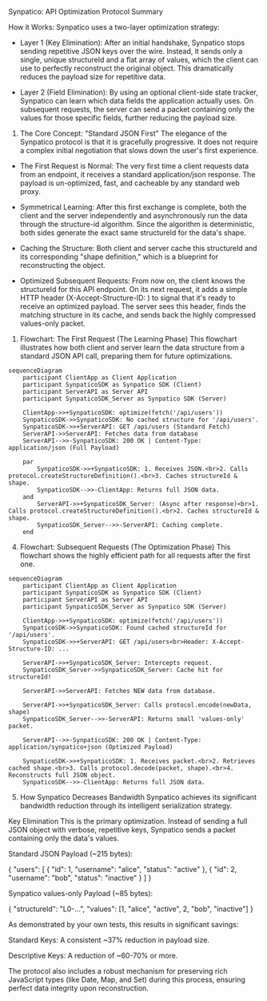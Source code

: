 Synpatico: API Optimization Protocol Summary

How it Works: Synpatico uses a two-layer optimization strategy:

 - Layer 1 (Key Elimination): After an initial handshake, Synpatico stops sending repetitive JSON keys over the wire. Instead, it sends only a single, unique structureId and a flat array of values, which the client can use to perfectly reconstruct the original object. This dramatically reduces the payload size for repetitive data.

 - Layer 2 (Field Elimination): By using an optional client-side state tracker, Synpatico can learn which data fields the application actually uses. On subsequent requests, the server can send a packet containing only the values for those specific fields, further reducing the payload size.

1. The Core Concept: "Standard JSON First"
The elegance of the Synpatico protocol is that it is gracefully progressive. It does not require a complex initial negotiation that slows down the user's first experience.

 - The First Request is Normal: The very first time a client requests data from an endpoint, it receives a standard application/json response. The payload is un-optimized, fast, and cacheable by any standard web proxy.

 - Symmetrical Learning: After this first exchange is complete, both the client and the server independently and asynchronously run the data through the structure-id algorithm. Since the algorithm is deterministic, both sides generate the exact same structureId for the data's shape.

 - Caching the Structure: Both client and server cache this structureId and its corresponding "shape definition," which is a blueprint for reconstructing the object.

 - Optimized Subsequent Requests: From now on, the client knows the structureId for this API endpoint. On its next request, it adds a simple HTTP header (X-Accept-Structure-ID: <id>) to signal that it's ready to receive an optimized payload. The server sees this header, finds the matching structure in its cache, and sends back the highly compressed values-only packet.

1. Flowchart: The First Request (The Learning Phase)
This flowchart illustrates how both client and server learn the data structure from a standard JSON API call, preparing them for future optimizations.

```mermaid
sequenceDiagram
    participant ClientApp as Client Application
    participant SynpaticoSDK as Synpatico SDK (Client)
    participant ServerAPI as Server API
    participant SynpaticoSDK_Server as Synpatico SDK (Server)

    ClientApp->>+SynpaticoSDK: optimize(fetch('/api/users'))
    SynpaticoSDK->>SynpaticoSDK: No cached structure for '/api/users'.
    SynpaticoSDK->>+ServerAPI: GET /api/users (Standard Fetch)
    ServerAPI->>ServerAPI: Fetches data from database
    ServerAPI-->>-SynpaticoSDK: 200 OK | Content-Type: application/json (Full Payload)
    
    par
        SynpaticoSDK->>+SynpaticoSDK: 1. Receives JSON.<br>2. Calls protocol.createStructureDefinition().<br>3. Caches structureId & shape.
        SynpaticoSDK-->>-ClientApp: Returns full JSON data.
    and
        ServerAPI->>+SynpaticoSDK_Server: (Async after response)<br>1. Calls protocol.createStructureDefinition().<br>2. Caches structureId & shape.
        SynpaticoSDK_Server-->>-ServerAPI: Caching complete.
    end
```

4. Flowchart: Subsequent Requests (The Optimization Phase)
This flowchart shows the highly efficient path for all requests after the first one.

```mermaid
sequenceDiagram
    participant ClientApp as Client Application
    participant SynpaticoSDK as Synpatico SDK (Client)
    participant ServerAPI as Server API
    participant SynpaticoSDK_Server as Synpatico SDK (Server)

    ClientApp->>+SynpaticoSDK: optimize(fetch('/api/users'))
    SynpaticoSDK->>SynpaticoSDK: Found cached structureId for '/api/users'.
    SynpaticoSDK->>+ServerAPI: GET /api/users<br>Header: X-Accept-Structure-ID: ...
    
    ServerAPI->>+SynpaticoSDK_Server: Intercepts request.
    SynpaticoSDK_Server->>SynpaticoSDK_Server: Cache hit for structureId!
    
    ServerAPI->>ServerAPI: Fetches NEW data from database.
    
    ServerAPI->>+SynpaticoSDK_Server: Calls protocol.encode(newData, shape)
    SynpaticoSDK_Server-->>-ServerAPI: Returns small 'values-only' packet.
    
    ServerAPI-->>-SynpaticoSDK: 200 OK | Content-Type: application/synpatico+json (Optimized Payload)
    
    SynpaticoSDK->>+SynpaticoSDK: 1. Receives packet.<br>2. Retrieves cached shape.<br>3. Calls protocol.decode(packet, shape).<br>4. Reconstructs full JSON object.
    SynpaticoSDK-->>-ClientApp: Returns full JSON data.
```

5. How Synpatico Decreases Bandwidth
Synpatico achieves its significant bandwidth reduction through its intelligent serialization strategy.

Key Elimination
This is the primary optimization. Instead of sending a full JSON object with verbose, repetitive keys, Synpatico sends a packet containing only the data's values.

Standard JSON Payload (~215 bytes):

{
  "users": [
    { "id": 1, "username": "alice", "status": "active" },
    { "id": 2, "username": "bob", "status": "inactive" }
  ]
}

Synpatico values-only Payload (~85 bytes):

{
  "structureId": "L0-...",
  "values": [1, "alice", "active", 2, "bob", "inactive"]
}

As demonstrated by your own tests, this results in significant savings:

Standard Keys: A consistent ~37% reduction in payload size.

Descriptive Keys: A reduction of ~60-70% or more.

The protocol also includes a robust mechanism for preserving rich JavaScript types (like Date, Map, and Set) during this process, ensuring perfect data integrity upon reconstruction.